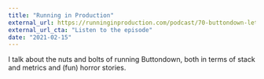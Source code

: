 ```yaml
---
title: "Running in Production"
external_url: https://runninginproduction.com/podcast/70-buttondown-lets-you-build-grow-and-launch-your-email-newsletter
external_url_cta: "Listen to the episode"
date: "2021-02-15"
---
```


I talk about the nuts and bolts of running Buttondown, both in terms of stack and metrics and (fun) horror stories.
